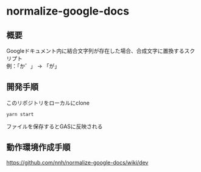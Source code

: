 # normalize-google-docs
## 概要
Googleドキュメント内に結合文字列が存在した場合、合成文字に置換するスクリプト  
例：「か゛」 -> 「が」   
## 開発手順
このリポジトリをローカルにclone  
```
yarn start
```
ファイルを保存するとGASに反映される  
## 動作環境作成手順
https://github.com/nnh/normalize-google-docs/wiki/dev
